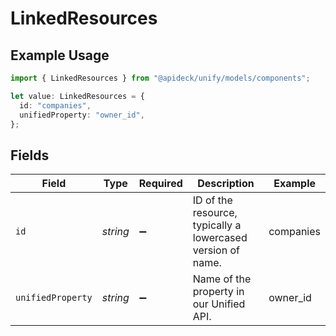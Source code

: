 # LinkedResources

## Example Usage

```typescript
import { LinkedResources } from "@apideck/unify/models/components";

let value: LinkedResources = {
  id: "companies",
  unifiedProperty: "owner_id",
};
```

## Fields

| Field                                                       | Type                                                        | Required                                                    | Description                                                 | Example                                                     |
| ----------------------------------------------------------- | ----------------------------------------------------------- | ----------------------------------------------------------- | ----------------------------------------------------------- | ----------------------------------------------------------- |
| `id`                                                        | *string*                                                    | :heavy_minus_sign:                                          | ID of the resource, typically a lowercased version of name. | companies                                                   |
| `unifiedProperty`                                           | *string*                                                    | :heavy_minus_sign:                                          | Name of the property in our Unified API.                    | owner_id                                                    |